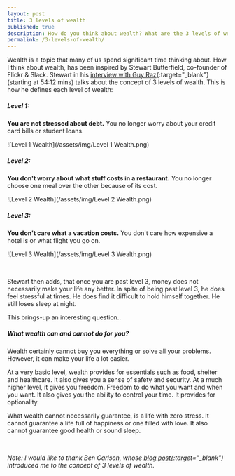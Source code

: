 ```yaml
---
layout: post
title: 3 levels of wealth
published: true
description: How do you think about wealth? What are the 3 levels of wealth? 
permalink: /3-levels-of-wealth/
---
```


Wealth is a topic that many of us spend significant time thinking about. How I think about wealth, has been inspired by Stewart Butterfield, co-founder of Flickr & Slack. Stewart in his [interview with Guy Raz](https://podcasts.apple.com/bs/podcast/slack-flickr-stewart-butterfield/id1150510297?i=1000416850265){:target="_blank"} (starting at 54:12 mins) talks about the concept of 3 levels of wealth. This is how he defines each level of wealth: 

##### **Level 1:** 
**You are not stressed about debt.** You no longer worry about your credit card bills or student loans. 

![Level 1 Wealth](/assets/img/Level 1 Wealth.png)

##### **Level 2:** 
**You don't worry about what stuff costs in a restaurant.** You no longer choose one meal over the other because of its cost.

![Level 2 Wealth](/assets/img/Level 2 Wealth.png)

##### **Level 3:** 
**You don't care what a vacation costs.** You don't care how expensive a hotel is or what flight you go on.

![Level 3 Wealth](/assets/img/Level 3 Wealth.png)

<br />     

Stewart then adds, that once you are past level 3, money does not necessarily make your life any better. In spite of being past level 3, he does feel stressful at times. He does find it difficult to hold himself together. He still loses sleep at night. 

This brings-up an interesting question.. 

##### **What wealth can and cannot do for you?**

Wealth certainly cannot buy you everything or solve all your problems. However, it can make your life a lot easier.

At a very basic level, wealth provides for essentials such as food, shelter and healthcare. It also gives you a sense of safety and security. At a much higher level, it gives you freedom. Freedom to do what you want and when you want. It also gives you the ability to control your time. It provides for optionality. 

What wealth cannot necessarily guarantee, is a life with zero stress. It cannot guarantee a life full of happiness or one filled with love. It also cannot guarantee good health or sound sleep. 

<br />

*Note: I would like to thank Ben Carlson, whose [blog post](https://awealthofcommonsense.com/2018/08/the-3-levels-of-wealth/){:target="_blank"} introduced me to the concept of 3 levels of wealth.*